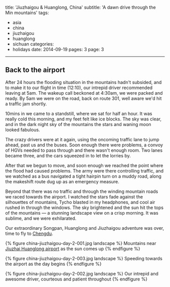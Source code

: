 title: 'Jiuzhaigou & Huanglong, China'
subtitle: 'A dawn drive through the Min mountains'
tags:
  - asia
  - china
  - jiuzhaigou
  - huanglong
  - sichuan
categories:
  - holidays
date: 2014-09-19
pages: 3
page: 3
---

## Back to the airport

After 24 hours the flooding situation in the mountains hadn't subsided, and to make it to our flight in time (12:10), our intrepid driver recommended leaving at 5am. The wakeup call beckoned at 4:30am, we were packed and ready. By 5am we were on the road, back on route 301, well aware we'd hit a traffic jam shortly.

10mins in we came to a standstill, where we sat for half an hour. It was really cold this morning, and my feet felt like ice blocks. The sky was clear, and in the dark night sky of the mountains the stars and waning moon looked fabulous.

The crazy drivers were at it again, using the oncoming traffic lane to jump ahead, past us and the buses. Soon enough there were problems, a convoy of HGVs needed to pass through and there wasn't enough room. Two lanes became three, and the cars squeezed in to let the lorries by.

After that we begun to move, and soon enough we reached the point where the flood had caused problems. The army were there controlling traffic, and we watched as a bus navigated a tight hairpin turn on a muddy road, along the makeshift route dug up as an emergency measure.

Beyond that there was no traffic and through the winding mountain roads we raced towards the airport. I watched the stars fade against the silhouettes of mountains, Tycho blasted in my headphones, and cool air rushed in through the windows. The sky brightened and the sun hit the tops of the mountains — a stunning landscape view on a crisp morning. It was sublime, and we were exhilarated.

Our extraordinary Songpan, Huanglong and Jiuzhaigou adventure was over, time to fly to [Chengdu](/2014/09/chengdu-china/).

{% figure china-jiuzhaigou-day-2-001.jpg landscape %}
Mountains near [Jiuzhai Huanglong airport](https://en.wikipedia.org/wiki/Jiuzhai_Huanglong_Airport) as the sun comes up
{% endfigure %}

{% figure china-jiuzhaigou-day-2-003.jpg landscape %}
Speeding towards the airport as the day begins
{% endfigure %}

{% figure china-jiuzhaigou-day-2-002.jpg landscape %}
Our intrepid and awesome driver, courteous and patient throughout
{% endfigure %}
